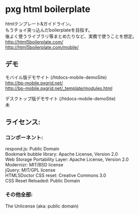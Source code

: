 # pxg html boilerplate

htmlテンプレート&ガイドライン。  
もうチョイ突っ込んだboilerplateを目指す。  
後よく使うライブラリ等まとめたりなど、実務で使うことを想定。  
http://html5boilerplate.com/  
http://html5boilerplate.com/mobile/  

## デモ

モバイル版デモサイト (/htdocs-mobile-demoSite)  
http://bp-mobile.pxgrid.net/  
http://bp-mobile.pxgrid.net/_template/modules.html  

デスクトップ版デモサイト (/htdocs-mobile-demoSite)  
未  

## ライセンス:

### コンポーネント:

respond.js: Public Domain  
Bookmark bubble library: Apache License, Version 2.0  
Web Storage Portability Layer: Apache License, Version 2.0  
Modernizr: MIT/BSD license  
jQuery: MIT/GPL license  
HTML5Doctor CSS reset: Creative Commons 3.0   
CSS Reset Reloaded: Public Domain   

### その他全部:

The Unlicense (aka: public domain)  
